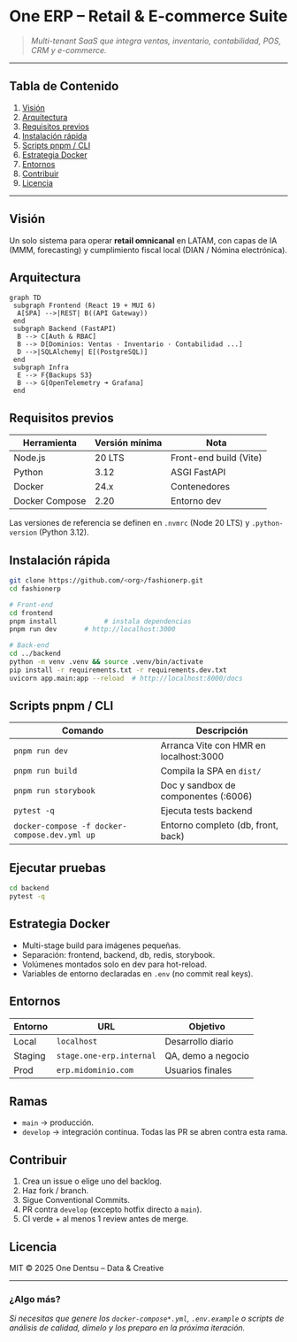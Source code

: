 # One ERP – Retail & E-commerce Suite

> *Multi-tenant SaaS que integra ventas, inventario, contabilidad, POS, CRM y e-commerce.*

---

## Tabla de Contenido
1. [Visión](#visión)
2. [Arquitectura](#arquitectura)
3. [Requisitos previos](#requisitos-previos)
4. [Instalación rápida](#instalación-rápida)
5. [Scripts pnpm / CLI](#scripts-pnpm--cli)
6. [Estrategia Docker](#estrategia-docker)
7. [Entornos](#entornos)
8. [Contribuir](#contribuir)
9. [Licencia](#licencia)

---

## Visión
Un solo sistema para operar **retail omnicanal** en LATAM, con capas de IA (MMM, forecasting) y cumplimiento fiscal local (DIAN / Nómina electrónica).

## Arquitectura
```mermaid
graph TD
 subgraph Frontend (React 19 + MUI 6)
  A[SPA] -->|REST| B((API Gateway))
 end
 subgraph Backend (FastAPI)
  B --> C[Auth & RBAC]
  B --> D[Dominios: Ventas · Inventario · Contabilidad ...]
  D -->|SQLAlchemy| E[(PostgreSQL)]
 end
 subgraph Infra
  E --> F{Backups S3}
  B --> G[OpenTelemetry ➜ Grafana]
 end
```

## Requisitos previos

| Herramienta   | Versión mínima | Nota                        |
|---------------|----------------|-----------------------------|
| Node.js       | 20 LTS         | Front-end build (Vite)      |
| Python        | 3.12           | ASGI FastAPI                |
| Docker        | 24.x           | Contenedores                |
| Docker Compose| 2.20           | Entorno dev                 |

Las versiones de referencia se definen en `.nvmrc` (Node 20 LTS) y `.python-version` (Python 3.12).

## Instalación rápida
```bash
git clone https://github.com/<org>/fashionerp.git
cd fashionerp

# Front-end
cd frontend
pnpm install            # instala dependencias
pnpm run dev       # http://localhost:3000

# Back-end
cd ../backend
python -m venv .venv && source .venv/bin/activate
pip install -r requirements.txt -r requirements.dev.txt
uvicorn app.main:app --reload  # http://localhost:8000/docs
```

## Scripts pnpm / CLI

| Comando                                           | Descripción                               |
|---------------------------------------------------|-------------------------------------------|
| `pnpm run dev`                                     | Arranca Vite con HMR en localhost:3000    |
| `pnpm run build`                                   | Compila la SPA en `dist/`                 |
| `pnpm run storybook`                               | Doc y sandbox de componentes (:6006)      |
| `pytest -q`                                       | Ejecuta tests backend                     |
| `docker-compose -f docker-compose.dev.yml up`     | Entorno completo (db, front, back) |

## Ejecutar pruebas

```bash
cd backend
pytest -q
```


## Estrategia Docker
- Multi-stage build para imágenes pequeñas.
- Separación: frontend, backend, db, redis, storybook.
- Volúmenes montados solo en dev para hot-reload.
- Variables de entorno declaradas en `.env` (no commit real keys).

## Entornos

| Entorno | URL                        | Objetivo               |
|---------|----------------------------|------------------------|
| Local   | `localhost`                | Desarrollo diario      |
| Staging | `stage.one-erp.internal`   | QA, demo a negocio     |
| Prod    | `erp.midominio.com`        | Usuarios finales       |

## Ramas
- `main` → producción.
- `develop` → integración continua. Todas las PR se abren contra esta rama.


## Contribuir
1. Crea un issue o elige uno del backlog.
2. Haz fork / branch.
3. Sigue Conventional Commits.
4. PR contra `develop` (excepto hotfix directo a `main`).
5. CI verde + al menos 1 review antes de merge.

## Licencia
MIT © 2025 One Dentsu – Data & Creative

---

### ¿Algo más?

*Si necesitas que genere los `docker-compose*.yml`, `.env.example` o scripts de análisis de calidad, dímelo y los preparo en la próxima iteración.*

